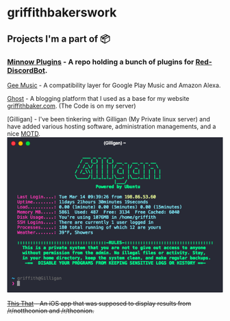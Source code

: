# griffithbakerswork

## Projects I'm a part of 📦
### [Minnow Plugins](https://github.com/PostsDesert/MinnowPlugins) - A repo holding a bunch of plugins for [Red-DiscordBot](https://github.com/Twentysix26/Red-DiscordBot).

[Gee Music](https://github.com/stevenleeg/geemusic) - A compatibility layer for Google Play Music and Amazon Alexa.

[Ghost](https://github.com/TryGhost/Ghost) - A blogging platform that I used as a base for my website [griffithbaker.com](https://griffithbaker.com). (The Code is on my server)

[Gilligan] - I've been tinkering with Gilligan (My Private linux server) and have added various hosting software, administration managements, and a nice [MOTD](https://en.wikipedia.org/wiki/Motd_(Unix)).
![Gillgan MOTD](https://raw.githubusercontent.com/CSDSpartans/griffithbakerswork/master/Gilligan/GilliganMOTD.png)

~~[This That](https://github.com/PostsDesert/ThisThat) - An iOS app that was supposed to display results from /r/nottheonion and /r/theonion.~~
